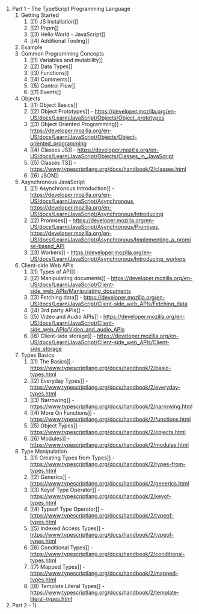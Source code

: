 1) Part 1 - The TypeScript Programming Language
	1) Getting Started
		1) [[1) JS Installation]]
		2) [[2) Pnpm]]
		3) [[3) Hello World - JavaScript]]
		4) [[4) Additional Tooling]]
	2) Example
	3) Common Programming Concepts
		1) [[1) Variables and mutability]]
		2) [[2) Data Types]]
		3) [[3) Functions]]
		4) [[4) Comments]]
		5) [[5) Control Flow]]
		6) [[7) Events]]
	4) Objects
		1) [[1) Object Basics]]
		2) [[2) Object Prototypes]] - https://developer.mozilla.org/en-US/docs/Learn/JavaScript/Objects/Object_prototypes
		3) [[3) Object Oriented Programming]] - https://developer.mozilla.org/en-US/docs/Learn/JavaScript/Objects/Object-oriented_programming
		4) [[4) Classes JS]] - https://developer.mozilla.org/en-US/docs/Learn/JavaScript/Objects/Classes_in_JavaScript
		5) [[5) Classes TS]] - https://www.typescriptlang.org/docs/handbook/2/classes.html
		6) [[6) JSON]]
	5) Asynchronous JavaScript
		1) [[1) Asynchronous Introduction]] - https://developer.mozilla.org/en-US/docs/Learn/JavaScript/Asynchronous, https://developer.mozilla.org/en-US/docs/Learn/JavaScript/Asynchronous/Introducing
		2) [[2) Promises]] - https://developer.mozilla.org/en-US/docs/Learn/JavaScript/Asynchronous/Promises, https://developer.mozilla.org/en-US/docs/Learn/JavaScript/Asynchronous/Implementing_a_promise-based_API
		3) [[3) Workers]] - https://developer.mozilla.org/en-US/docs/Learn/JavaScript/Asynchronous/Introducing_workers
	6) Client-side Web APIs
		1) [[1) Types of API]] - 
		2) [[2) Manipulating documents]] - https://developer.mozilla.org/en-US/docs/Learn/JavaScript/Client-side_web_APIs/Manipulating_documents
		3) [[3) Fetching data]] - https://developer.mozilla.org/en-US/docs/Learn/JavaScript/Client-side_web_APIs/Fetching_data
		4) [[4) 3rd party APIs]] - 
		5) [[5) Video and Audio APIs]] - https://developer.mozilla.org/en-US/docs/Learn/JavaScript/Client-side_web_APIs/Video_and_audio_APIs
		6) [[6) Client-side storage]] - https://developer.mozilla.org/en-US/docs/Learn/JavaScript/Client-side_web_APIs/Client-side_storage
	7) Types Basics
		1) [[1) The Basics]] - https://www.typescriptlang.org/docs/handbook/2/basic-types.html
		2) [[2) Everyday Types]] - https://www.typescriptlang.org/docs/handbook/2/everyday-types.html
		3) [[3) Narrowing]] - https://www.typescriptlang.org/docs/handbook/2/narrowing.html
		4) [[4) More On Functions]] - https://www.typescriptlang.org/docs/handbook/2/functions.html
		5) [[5) Object Types]] - https://www.typescriptlang.org/docs/handbook/2/objects.html
		6) [[6) Modules]] - https://www.typescriptlang.org/docs/handbook/2/modules.html
	8) Type Manipulation
		1) [[1) Creating Types from Types]] - https://www.typescriptlang.org/docs/handbook/2/types-from-types.html
		2) [[2) Generics]] - https://www.typescriptlang.org/docs/handbook/2/generics.html
		3) [[3) Keyof Type Operator]] - https://www.typescriptlang.org/docs/handbook/2/keyof-types.html
		4) [[4) Typeof Type Operator]] - https://www.typescriptlang.org/docs/handbook/2/typeof-types.html
		5) [[5) Indexed Access Types]] - https://www.typescriptlang.org/docs/handbook/2/typeof-types.html
		6) [[6) Conditional Types]] - https://www.typescriptlang.org/docs/handbook/2/conditional-types.html
		7) [[7) Mapped Types]] - https://www.typescriptlang.org/docs/handbook/2/mapped-types.html
		8) [[8) Template Literal Types]] - https://www.typescriptlang.org/docs/handbook/2/template-literal-types.html
2) Part 2 - 
	1) 